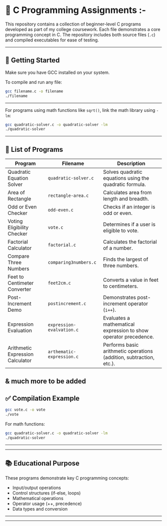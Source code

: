 
# 📘 C Programming Assignments :-

This repository contains a collection of beginner-level C programs developed as part of my college coursework. Each file demonstrates a core programming concept in C. The repository includes both source files (`.c`) and compiled executables for ease of testing.

---

## 🚀 Getting Started

Make sure you have GCC installed on your system.

To compile and run any file:

```bash
gcc filename.c -o filename
./filename
```
---
For programs using math functions like `sqrt()`, link the math library using `-lm`:

```bash
gcc quadratic-solver.c -o quadratic-solver -lm
./quadratic-solver
```

---

## 📂 List of Programs

| Program                          | Filename                  | Description                                                         |
| -------------------------------- | ------------------------- | ------------------------------------------------------------------- |
| Quadratic Equation Solver        | `quadratic-solver.c`      | Solves quadratic equations using the quadratic formula.             |
| Area of Rectangle                | `rectangle-area.c`        | Calculates area from length and breadth.                            |
| Odd or Even Checker              | `odd-even.c`              | Checks if an integer is odd or even.                                |
| Voting Eligibility Checker       | `vote.c`                  | Determines if a user is eligible to vote.                           |
| Factorial Calculator             | `factorial.c`             | Calculates the factorial of a number.                               |
| Compare Three Numbers            | `comparing3numbers.c`     | Finds the largest of three numbers.                                 |
| Feet to Centimeter Converter     | `feet2cm.c`               | Converts a value in feet to centimeters.                            |
| Post-Increment Demo              | `postincrement.c`         | Demonstrates post-increment operator (`i++`).                       |
| Expression Evaluation            | `expression-evalvation.c` | Evaluates a mathematical expression to show operator precedence.    |
| Arithmetic Expression Calculator | `arthematic-expression.c` | Performs basic arithmetic operations (addition, subtraction, etc.). |
& much more to be added
---

## ✅ Compilation Example

```bash
gcc vote.c -o vote
./vote
```

For math functions:

```bash
gcc quadratic-solver.c -o quadratic-solver -lm
./quadratic-solver
```
---
---

## 📚 Educational Purpose

These programs demonstrate key C programming concepts:

* Input/output operations
* Control structures (if-else, loops)
* Mathematical operations
* Operator usage (++, precedence)
* Data types and conversion

---
---
